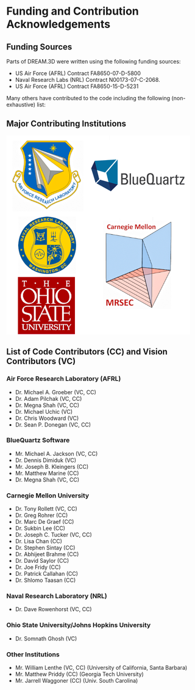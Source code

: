 # Funding and Contribution Acknowledgements #

## Funding Sources ##

Parts of DREAM.3D were written using the following funding sources:

+ US Air Force (AFRL) Contract FA8650-07-D-5800
+ Naval Research Labs (NRL) Contract N00173-07-C-2068.
+ US Air Force (AFRL) Contract FA8650-15-D-5231


Many others have contributed to the code including the following (non-exhaustive) list:

## Major Contributing Institutions ##

![Contributing Institutions](Images/DREAM3D_Contributors.png)


## List of Code Contributors (CC) and Vision Contributors (VC) ###

### Air Force Research Laboratory (AFRL) ###

+ Dr. Michael A. Groeber (VC, CC)
+ Dr. Adam Pilchak (VC, CC)
+ Dr. Megna Shah (VC, CC)
+ Dr. Michael Uchic (VC)
+ Dr. Chris Woodward (VC)
+ Dr. Sean P. Donegan (VC, CC)

### BlueQuartz Software ###

+ Mr. Michael A. Jackson (VC, CC)
+ Dr. Dennis Dimiduk (VC)
+ Mr. Joseph B. Kleingers (CC)
+ Mr. Matthew Marine (CC)
+ Dr. Megna Shah (VC, CC)


### Carnegie Mellon University ###

+ Dr. Tony Rollett (VC, CC)
+ Dr. Greg Rohrer (CC)
+ Dr. Marc De Graef (CC)
+ Dr. Sukbin Lee (CC)
+ Dr. Joseph C. Tucker (VC, CC)
+ Dr. Lisa Chan (CC)
+ Dr. Stephen Sintay (CC)
+ Dr. Abhijeet Brahme (CC)
+ Dr. David Saylor (CC)
+ Dr. Joe Fridy (CC)
+ Dr. Patrick Callahan (CC)
+ Dr. Shlomo Taasan (CC)

### Naval Research Laboratory (NRL) ###

+ Dr. Dave Rowenhorst (VC, CC)

### Ohio State University/Johns Hopkins University ###

+ Dr. Somnath Ghosh (VC)

### Other Institutions ###

+ Mr. William Lenthe (VC, CC) (University of California, Santa Barbara)
+ Mr. Matthew Priddy (CC) (Georgia Tech University)
+ Mr. Jarrell Waggoner (CC) (Univ. South Carolina)
